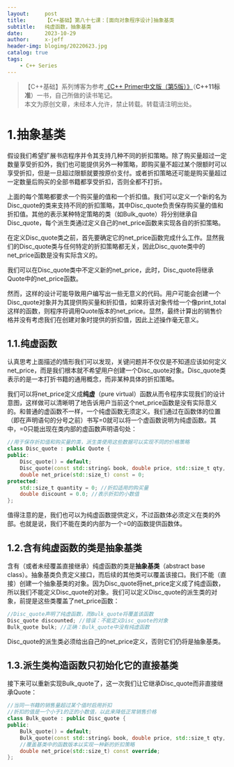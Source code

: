 ```yaml
---
layout:     post
title:      【C++基础】第八十七课：[面向对象程序设计]抽象基类
subtitle:   纯虚函数，抽象基类
date:       2023-10-29
author:     x-jeff
header-img: blogimg/20220623.jpg
catalog: true
tags:
    - C++ Series
---
```

>【C++基础】系列博客为参考[《C++ Primer中文版（第5版）》](https://www.phei.com.cn/module/goods/wssd_content.jsp?bookid=37655)（**C++11标准**）一书，自己所做的读书笔记。  
>本文为原创文章，未经本人允许，禁止转载。转载请注明出处。

# 1.抽象基类

假设我们希望扩展书店程序并令其支持几种不同的折扣策略。除了购买量超过一定数量享受折扣外，我们也可能提供另外一种策略，即购买量不超过某个限额时可以享受折扣，但是一旦超过限额就要按原价支付。或者折扣策略还可能是购买量超过一定数量后购买的全部书籍都享受折扣，否则全都不打折。

上面的每个策略都要求一个购买量的值和一个折扣值。我们可以定义一个新的名为Disc\_quote的类来支持不同的折扣策略，其中Disc\_quote负责保存购买量的值和折扣值。其他的表示某种特定策略的类（如Bulk\_quote）将分别继承自Disc\_quote，每个派生类通过定义自己的net\_price函数来实现各自的折扣策略。

在定义Disc\_quote类之前，首先要确定它的net\_price函数完成什么工作。显然我们的Disc\_quote类与任何特定的折扣策略都无关，因此Disc\_quote类中的net\_price函数是没有实际含义的。

我们可以在Disc\_quote类中不定义新的net\_price，此时，Disc\_quote将继承Quote中的net\_price函数。

然而，这样的设计可能导致用户编写出一些无意义的代码。用户可能会创建一个Disc\_quote对象并为其提供购买量和折扣值，如果将该对象传给一个像print\_total这样的函数，则程序将调用Quote版本的net\_price。显然，最终计算出的销售价格并没有考虑我们在创建对象时提供的折扣值，因此上述操作毫无意义。

## 1.1.纯虚函数

认真思考上面描述的情形我们可以发现，关键问题并不仅仅是不知道应该如何定义net\_price，而是我们根本就不希望用户创建一个Disc\_quote对象。Disc\_quote类表示的是一本打折书籍的通用概念，而非某种具体的折扣策略。

我们可以将net\_price定义成**纯虚**（pure virtual）函数从而令程序实现我们的设计意图，这样做可以清晰明了地告诉用户当前这个net\_price函数是没有实际意义的。和普通的虚函数不一样，一个纯虚函数无须定义。我们通过在函数体的位置（即在声明语句的分号之前）书写=0就可以将一个虚函数说明为纯虚函数。其中，=0只能出现在类内部的虚函数声明语句处：

```c++
//用于保存折扣值和购买量的类，派生类使用这些数据可以实现不同的价格策略
class Disc_quote : public Quote {
public:
	Disc_quote() = default;
	Disc_quote(const std::string& book, double price, std::size_t qty, double disc) : Quote(book, price), quantity(qty), discount(disc) { }
	double net_price(std::size_t) const = 0;
protected:
	std::size_t quantity = 0; //折扣适用的购买量
	double discount = 0.0; //表示折扣的小数值
};
```

值得注意的是，我们也可以为纯虚函数提供定义，不过函数体必须定义在类的外部。也就是说，我们不能在类的内部为一个=0的函数提供函数体。

## 1.2.含有纯虚函数的类是抽象基类

含有（或者未经覆盖直接继承）纯虚函数的类是**抽象基类**（abstract base class）。抽象基类负责定义接口，而后续的其他类可以覆盖该接口。我们不能（直接）创建一个抽象基类的对象。因为Disc\_quote将net\_price定义成了纯虚函数，所以我们不能定义Disc\_quote的对象。我们可以定义Disc\_quote的派生类的对象，前提是这些类覆盖了net\_price函数：

```c++
//Disc_quote声明了纯虚函数，而Bulk_quote将覆盖该函数
Disc_quote discounted; //错误：不能定义Disc_quote的对象
Bulk_quote bulk; //正确：Bulk_quote中没有纯虚函数
```

Disc\_quote的派生类必须给出自己的net\_price定义，否则它们仍将是抽象基类。

## 1.3.派生类构造函数只初始化它的直接基类

接下来可以重新实现Bulk\_quote了，这一次我们让它继承Disc\_quote而非直接继承Quote：

```c++
//当同一书籍的销售量超过某个值时启用折扣
//折扣的值是一个小于1的正的小数值，以此来降低正常销售价格
class Bulk_quote : public Disc_quote {
public:
	Bulk_quote() = default;
	Bulk_quote(const std::string& book, double price, std::size_t qty, double disc) : Disc_quote(book, price, qty, disc) { }
	//覆盖基类中的函数版本以实现一种新的折扣策略
	double net_price(std::size_t) const override;
};
```